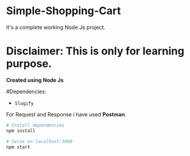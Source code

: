 # Simple-Shopping-Cart

It's a complete working Node Js project.

# Disclaimer: This is only for learning purpose. 


**Created using  Node Js**

#Dependencies:
- `Slugify`

For Request and Response i have used **Postman**.

```bash
# Install dependencies
npm install

# Serve on localhost:3000
npm start
```


